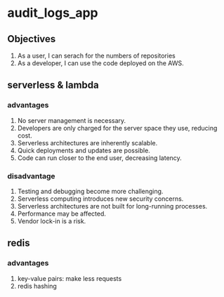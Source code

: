 # audit_logs_app

## Objectives

1. As a user, I can serach for the numbers of repositories
2. As a developer, I can use the code deployed on the AWS.

## serverless & lambda

### advantages

1. No server management is necessary.
2. Developers are only charged for the server space they use, reducing cost.
3. Serverless architectures are inherently scalable.
4. Quick deployments and updates are possible.
5. Code can run closer to the end user, decreasing latency.

### disadvantage

1. Testing and debugging become more challenging.
2. Serverless computing introduces new security concerns.
3. Serverless architectures are not built for long-running processes.
4. Performance may be affected.
5. Vendor lock-in is a risk.

## redis

### advantages

1. key-value pairs: make less requests
2. redis hashing
